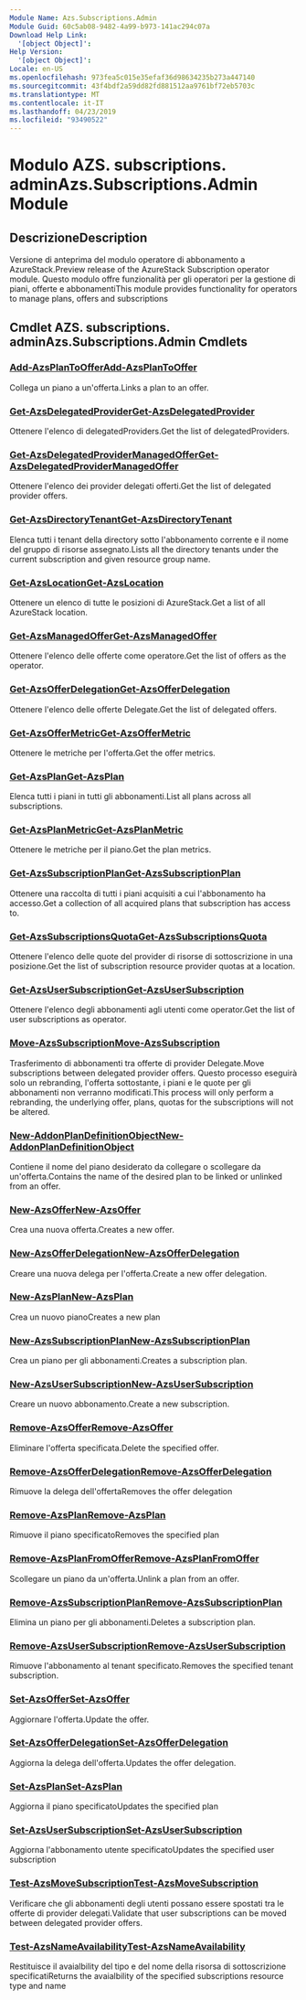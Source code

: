 ```yaml
---
Module Name: Azs.Subscriptions.Admin
Module Guid: 60c5ab08-9482-4a99-b973-141ac294c07a
Download Help Link:
  '[object Object]': 
Help Version:
  '[object Object]': 
Locale: en-US
ms.openlocfilehash: 973fea5c015e35efaf36d98634235b273a447140
ms.sourcegitcommit: 43f4bdf2a59dd82fd881512aa9761bf72eb5703c
ms.translationtype: MT
ms.contentlocale: it-IT
ms.lasthandoff: 04/23/2019
ms.locfileid: "93490522"
---
```

# <span data-ttu-id="f604e-101">Modulo AZS. subscriptions. admin</span><span class="sxs-lookup"><span data-stu-id="f604e-101">Azs.Subscriptions.Admin Module</span></span>
## <span data-ttu-id="f604e-102">Descrizione</span><span class="sxs-lookup"><span data-stu-id="f604e-102">Description</span></span>
<span data-ttu-id="f604e-103">Versione di anteprima del modulo operatore di abbonamento a AzureStack.</span><span class="sxs-lookup"><span data-stu-id="f604e-103">Preview release of the AzureStack Subscription operator module.</span></span>  <span data-ttu-id="f604e-104">Questo modulo offre funzionalità per gli operatori per la gestione di piani, offerte e abbonamenti</span><span class="sxs-lookup"><span data-stu-id="f604e-104">This module provides functionality for operators to manage plans, offers and subscriptions</span></span>

## <span data-ttu-id="f604e-105">Cmdlet AZS. subscriptions. admin</span><span class="sxs-lookup"><span data-stu-id="f604e-105">Azs.Subscriptions.Admin Cmdlets</span></span>
### [<span data-ttu-id="f604e-106">Add-AzsPlanToOffer</span><span class="sxs-lookup"><span data-stu-id="f604e-106">Add-AzsPlanToOffer</span></span>](Add-AzsPlanToOffer.md)
<span data-ttu-id="f604e-107">Collega un piano a un'offerta.</span><span class="sxs-lookup"><span data-stu-id="f604e-107">Links a plan to an offer.</span></span>

### [<span data-ttu-id="f604e-108">Get-AzsDelegatedProvider</span><span class="sxs-lookup"><span data-stu-id="f604e-108">Get-AzsDelegatedProvider</span></span>](Get-AzsDelegatedProvider.md)
<span data-ttu-id="f604e-109">Ottenere l'elenco di delegatedProviders.</span><span class="sxs-lookup"><span data-stu-id="f604e-109">Get the list of delegatedProviders.</span></span>

### [<span data-ttu-id="f604e-110">Get-AzsDelegatedProviderManagedOffer</span><span class="sxs-lookup"><span data-stu-id="f604e-110">Get-AzsDelegatedProviderManagedOffer</span></span>](Get-AzsDelegatedProviderManagedOffer.md)
<span data-ttu-id="f604e-111">Ottenere l'elenco dei provider delegati offerti.</span><span class="sxs-lookup"><span data-stu-id="f604e-111">Get the list of delegated provider offers.</span></span>

### [<span data-ttu-id="f604e-112">Get-AzsDirectoryTenant</span><span class="sxs-lookup"><span data-stu-id="f604e-112">Get-AzsDirectoryTenant</span></span>](Get-AzsDirectoryTenant.md)
<span data-ttu-id="f604e-113">Elenca tutti i tenant della directory sotto l'abbonamento corrente e il nome del gruppo di risorse assegnato.</span><span class="sxs-lookup"><span data-stu-id="f604e-113">Lists all the directory tenants under the current subscription and given resource group name.</span></span>

### [<span data-ttu-id="f604e-114">Get-AzsLocation</span><span class="sxs-lookup"><span data-stu-id="f604e-114">Get-AzsLocation</span></span>](Get-AzsLocation.md)
<span data-ttu-id="f604e-115">Ottenere un elenco di tutte le posizioni di AzureStack.</span><span class="sxs-lookup"><span data-stu-id="f604e-115">Get a list of all AzureStack location.</span></span>

### [<span data-ttu-id="f604e-116">Get-AzsManagedOffer</span><span class="sxs-lookup"><span data-stu-id="f604e-116">Get-AzsManagedOffer</span></span>](Get-AzsManagedOffer.md)
<span data-ttu-id="f604e-117">Ottenere l'elenco delle offerte come operatore.</span><span class="sxs-lookup"><span data-stu-id="f604e-117">Get the list of offers as the operator.</span></span>

### [<span data-ttu-id="f604e-118">Get-AzsOfferDelegation</span><span class="sxs-lookup"><span data-stu-id="f604e-118">Get-AzsOfferDelegation</span></span>](Get-AzsOfferDelegation.md)
<span data-ttu-id="f604e-119">Ottenere l'elenco delle offerte Delegate.</span><span class="sxs-lookup"><span data-stu-id="f604e-119">Get the list of delegated offers.</span></span>

### [<span data-ttu-id="f604e-120">Get-AzsOfferMetric</span><span class="sxs-lookup"><span data-stu-id="f604e-120">Get-AzsOfferMetric</span></span>](Get-AzsOfferMetric.md)
<span data-ttu-id="f604e-121">Ottenere le metriche per l'offerta.</span><span class="sxs-lookup"><span data-stu-id="f604e-121">Get the offer metrics.</span></span>

### [<span data-ttu-id="f604e-122">Get-AzsPlan</span><span class="sxs-lookup"><span data-stu-id="f604e-122">Get-AzsPlan</span></span>](Get-AzsPlan.md)
<span data-ttu-id="f604e-123">Elenca tutti i piani in tutti gli abbonamenti.</span><span class="sxs-lookup"><span data-stu-id="f604e-123">List all plans across all subscriptions.</span></span>

### [<span data-ttu-id="f604e-124">Get-AzsPlanMetric</span><span class="sxs-lookup"><span data-stu-id="f604e-124">Get-AzsPlanMetric</span></span>](Get-AzsPlanMetric.md)
<span data-ttu-id="f604e-125">Ottenere le metriche per il piano.</span><span class="sxs-lookup"><span data-stu-id="f604e-125">Get the plan metrics.</span></span>

### [<span data-ttu-id="f604e-126">Get-AzsSubscriptionPlan</span><span class="sxs-lookup"><span data-stu-id="f604e-126">Get-AzsSubscriptionPlan</span></span>](Get-AzsSubscriptionPlan.md)
<span data-ttu-id="f604e-127">Ottenere una raccolta di tutti i piani acquisiti a cui l'abbonamento ha accesso.</span><span class="sxs-lookup"><span data-stu-id="f604e-127">Get a collection of all acquired plans that subscription has access to.</span></span>

### [<span data-ttu-id="f604e-128">Get-AzsSubscriptionsQuota</span><span class="sxs-lookup"><span data-stu-id="f604e-128">Get-AzsSubscriptionsQuota</span></span>](Get-AzsSubscriptionsQuota.md)
<span data-ttu-id="f604e-129">Ottenere l'elenco delle quote del provider di risorse di sottoscrizione in una posizione.</span><span class="sxs-lookup"><span data-stu-id="f604e-129">Get the list of subscription resource provider quotas at a location.</span></span>

### [<span data-ttu-id="f604e-130">Get-AzsUserSubscription</span><span class="sxs-lookup"><span data-stu-id="f604e-130">Get-AzsUserSubscription</span></span>](Get-AzsUserSubscription.md)
<span data-ttu-id="f604e-131">Ottenere l'elenco degli abbonamenti agli utenti come operator.</span><span class="sxs-lookup"><span data-stu-id="f604e-131">Get the list of user subscriptions as operator.</span></span>

### [<span data-ttu-id="f604e-132">Move-AzsSubscription</span><span class="sxs-lookup"><span data-stu-id="f604e-132">Move-AzsSubscription</span></span>](Move-AzsSubscription.md)
<span data-ttu-id="f604e-133">Trasferimento di abbonamenti tra offerte di provider Delegate.</span><span class="sxs-lookup"><span data-stu-id="f604e-133">Move subscriptions between delegated provider offers.</span></span>
<span data-ttu-id="f604e-134">Questo processo eseguirà solo un rebranding, l'offerta sottostante, i piani e le quote per gli abbonamenti non verranno modificati.</span><span class="sxs-lookup"><span data-stu-id="f604e-134">This process will only perform a rebranding, the underlying offer, plans, quotas for the subscriptions will not be altered.</span></span>

### [<span data-ttu-id="f604e-135">New-AddonPlanDefinitionObject</span><span class="sxs-lookup"><span data-stu-id="f604e-135">New-AddonPlanDefinitionObject</span></span>](New-AddonPlanDefinitionObject.md)
<span data-ttu-id="f604e-136">Contiene il nome del piano desiderato da collegare o scollegare da un'offerta.</span><span class="sxs-lookup"><span data-stu-id="f604e-136">Contains the name of the desired plan to be linked or unlinked from an offer.</span></span>

### [<span data-ttu-id="f604e-137">New-AzsOffer</span><span class="sxs-lookup"><span data-stu-id="f604e-137">New-AzsOffer</span></span>](New-AzsOffer.md)
<span data-ttu-id="f604e-138">Crea una nuova offerta.</span><span class="sxs-lookup"><span data-stu-id="f604e-138">Creates a new offer.</span></span>

### [<span data-ttu-id="f604e-139">New-AzsOfferDelegation</span><span class="sxs-lookup"><span data-stu-id="f604e-139">New-AzsOfferDelegation</span></span>](New-AzsOfferDelegation.md)
<span data-ttu-id="f604e-140">Creare una nuova delega per l'offerta.</span><span class="sxs-lookup"><span data-stu-id="f604e-140">Create a new offer delegation.</span></span>

### [<span data-ttu-id="f604e-141">New-AzsPlan</span><span class="sxs-lookup"><span data-stu-id="f604e-141">New-AzsPlan</span></span>](New-AzsPlan.md)
<span data-ttu-id="f604e-142">Crea un nuovo piano</span><span class="sxs-lookup"><span data-stu-id="f604e-142">Creates a new plan</span></span>

### [<span data-ttu-id="f604e-143">New-AzsSubscriptionPlan</span><span class="sxs-lookup"><span data-stu-id="f604e-143">New-AzsSubscriptionPlan</span></span>](New-AzsSubscriptionPlan.md)
<span data-ttu-id="f604e-144">Crea un piano per gli abbonamenti.</span><span class="sxs-lookup"><span data-stu-id="f604e-144">Creates a subscription plan.</span></span>

### [<span data-ttu-id="f604e-145">New-AzsUserSubscription</span><span class="sxs-lookup"><span data-stu-id="f604e-145">New-AzsUserSubscription</span></span>](New-AzsUserSubscription.md)
<span data-ttu-id="f604e-146">Creare un nuovo abbonamento.</span><span class="sxs-lookup"><span data-stu-id="f604e-146">Create a new subscription.</span></span>

### [<span data-ttu-id="f604e-147">Remove-AzsOffer</span><span class="sxs-lookup"><span data-stu-id="f604e-147">Remove-AzsOffer</span></span>](Remove-AzsOffer.md)
<span data-ttu-id="f604e-148">Eliminare l'offerta specificata.</span><span class="sxs-lookup"><span data-stu-id="f604e-148">Delete the specified offer.</span></span>

### [<span data-ttu-id="f604e-149">Remove-AzsOfferDelegation</span><span class="sxs-lookup"><span data-stu-id="f604e-149">Remove-AzsOfferDelegation</span></span>](Remove-AzsOfferDelegation.md)
<span data-ttu-id="f604e-150">Rimuove la delega dell'offerta</span><span class="sxs-lookup"><span data-stu-id="f604e-150">Removes the offer delegation</span></span>

### [<span data-ttu-id="f604e-151">Remove-AzsPlan</span><span class="sxs-lookup"><span data-stu-id="f604e-151">Remove-AzsPlan</span></span>](Remove-AzsPlan.md)
<span data-ttu-id="f604e-152">Rimuove il piano specificato</span><span class="sxs-lookup"><span data-stu-id="f604e-152">Removes the specified plan</span></span>

### [<span data-ttu-id="f604e-153">Remove-AzsPlanFromOffer</span><span class="sxs-lookup"><span data-stu-id="f604e-153">Remove-AzsPlanFromOffer</span></span>](Remove-AzsPlanFromOffer.md)
<span data-ttu-id="f604e-154">Scollegare un piano da un'offerta.</span><span class="sxs-lookup"><span data-stu-id="f604e-154">Unlink a plan from an offer.</span></span>

### [<span data-ttu-id="f604e-155">Remove-AzsSubscriptionPlan</span><span class="sxs-lookup"><span data-stu-id="f604e-155">Remove-AzsSubscriptionPlan</span></span>](Remove-AzsSubscriptionPlan.md)
<span data-ttu-id="f604e-156">Elimina un piano per gli abbonamenti.</span><span class="sxs-lookup"><span data-stu-id="f604e-156">Deletes a subscription plan.</span></span>

### [<span data-ttu-id="f604e-157">Remove-AzsUserSubscription</span><span class="sxs-lookup"><span data-stu-id="f604e-157">Remove-AzsUserSubscription</span></span>](Remove-AzsUserSubscription.md)
<span data-ttu-id="f604e-158">Rimuove l'abbonamento al tenant specificato.</span><span class="sxs-lookup"><span data-stu-id="f604e-158">Removes the specified tenant subscription.</span></span>

### [<span data-ttu-id="f604e-159">Set-AzsOffer</span><span class="sxs-lookup"><span data-stu-id="f604e-159">Set-AzsOffer</span></span>](Set-AzsOffer.md)
<span data-ttu-id="f604e-160">Aggiornare l'offerta.</span><span class="sxs-lookup"><span data-stu-id="f604e-160">Update the offer.</span></span>

### [<span data-ttu-id="f604e-161">Set-AzsOfferDelegation</span><span class="sxs-lookup"><span data-stu-id="f604e-161">Set-AzsOfferDelegation</span></span>](Set-AzsOfferDelegation.md)
<span data-ttu-id="f604e-162">Aggiorna la delega dell'offerta.</span><span class="sxs-lookup"><span data-stu-id="f604e-162">Updates the offer delegation.</span></span>

### [<span data-ttu-id="f604e-163">Set-AzsPlan</span><span class="sxs-lookup"><span data-stu-id="f604e-163">Set-AzsPlan</span></span>](Set-AzsPlan.md)
<span data-ttu-id="f604e-164">Aggiorna il piano specificato</span><span class="sxs-lookup"><span data-stu-id="f604e-164">Updates the specified plan</span></span>

### [<span data-ttu-id="f604e-165">Set-AzsUserSubscription</span><span class="sxs-lookup"><span data-stu-id="f604e-165">Set-AzsUserSubscription</span></span>](Set-AzsUserSubscription.md)
<span data-ttu-id="f604e-166">Aggiorna l'abbonamento utente specificato</span><span class="sxs-lookup"><span data-stu-id="f604e-166">Updates the specified user subscription</span></span>

### [<span data-ttu-id="f604e-167">Test-AzsMoveSubscription</span><span class="sxs-lookup"><span data-stu-id="f604e-167">Test-AzsMoveSubscription</span></span>](Test-AzsMoveSubscription.md)
<span data-ttu-id="f604e-168">Verificare che gli abbonamenti degli utenti possano essere spostati tra le offerte di provider delegati.</span><span class="sxs-lookup"><span data-stu-id="f604e-168">Validate that user subscriptions can be moved between delegated provider offers.</span></span>

### [<span data-ttu-id="f604e-169">Test-AzsNameAvailability</span><span class="sxs-lookup"><span data-stu-id="f604e-169">Test-AzsNameAvailability</span></span>](Test-AzsNameAvailability.md)
<span data-ttu-id="f604e-170">Restituisce il avaialbility del tipo e del nome della risorsa di sottoscrizione specificati</span><span class="sxs-lookup"><span data-stu-id="f604e-170">Returns the avaialbility of the specified subscriptions resource type and name</span></span>

